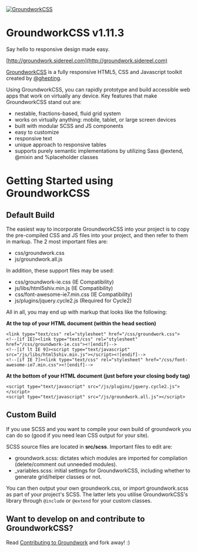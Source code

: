 <a href="http://groundwork.sidereel.com" target="_blank">
  <img
  src="http://groundwork.sidereel.com/images/groundwork-logo_128x128.png"
  alt="GroundworkCSS">
</a>

GroundworkCSS v1.11.3
====

Say hello to responsive design made easy.

[http://groundwork.sidereel.com](http://groundwork.sidereel.com)

[GroundworkCSS](http://groundwork.sidereel.com) is a fully responsive HTML5, CSS 
and Javascript toolkit created by [@ghepting](http://twitter.com/ghepting).

Using GroundworkCSS, you can rapidly prototype and build accessible web apps that 
work on virtually any device. Key features that make GroundworkCSS stand out are:

* nestable, fractions-based, fluid grid system
* works on virtually anything: mobile, tablet, or large screen devices
* built with modular SCSS and JS components
* easy to customize
* responsive text
* unique approach to responsive tables
* supports purely semantic implementations by utilizing Sass @extend, @mixin and 
  %placeholder classes
  

Getting Started using GroundworkCSS
====

Default Build
----

The easiest way to incorporate GroundworkCSS into your project is to copy the
pre-compiled CSS and JS files into your project, and then refer to them in
markup. The 2 most important files are:

* css/groundwork.css
* js/groundwork.all.js

In addition, these support files may be used:

* css/groundwork-ie.css (IE Compatibility)
* js/libs/html5shiv.min.js (IE Compatibility)
* css/font-awesome-ie7.min.css (IE Compatibility)
* js/plugins/jquery.cycle2.js (Required for Cycle2)

All in all, you may end up with markup that looks like the following:

**At the top of your HTML document (within the head section)**

    <link type="text/css" rel="stylesheet" href="/css/groundwork.css">
    <!--[if IE]><link type="text/css" rel="stylesheet" href="/css/groundwork-ie.css"><![endif]-->
    <!--[if lt IE 9]><script type="text/javascript" src="/js/libs/html5shiv.min.js"></script><![endif]-->
    <!--[if IE 7]><link type="text/css" rel="stylesheet" href="/css/font-awesome-ie7.min.css"><![endif]-->

**At the bottom of your HTML document (just before your closing body tag)**

    <script type="text/javascript" src="/js/plugins/jquery.cycle2.js"></script>
    <script type="text/javascript" src="/js/groundwork.all.js"></script>


Custom Build
----

If you use SCSS and you want to compile your own build of groundwork you can do
so (good if you need lean CSS output for your site).

SCSS source files are located in **src/scss**. Important files to edit are:

* groundwork.scss: dictates which modules are imported for compilation
(delete/comment out unneeded modules).
* _variables.scss: initial settings for GroundworkCSS, including whether to
generate grid/helper classes or not.

You can then output your own groundwork.css, or import groundwork.scss as part
of your project's SCSS. The latter lets you utilise GroundworkCSS's library
through ```@include``` or ```@extend``` for your custom classes.


Want to develop on and contribute to GroundworkCSS?
----
Read [Contributing to Groundwork](https://github.com/groundworkcss/groundwork/wiki/Contributing-to-Groundwork) and fork away!  :)

